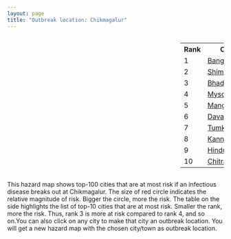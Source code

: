 ```yaml
---
layout: page
title: "Outbreak location: Chikmagalur"
---
```

<div style="width: 100%; overflow: auto;">
<div style="width: 75%; float: left;">
<div id="mapid">
<script src="https://buda-magenta.github.io/hazard_map/load_map.js"></script>

<script>
var marker_outbreak = L.marker([13.318014, 75.773874],{"autoPan": true}).addTo(map); marker_outbreak.bindTooltip("Chikmagalur").openTooltip();

var circle_1 = L.circle([12.979120, 77.591300], {"pane": "markerPane", "color": "red", "fill": true, "fillOpacity": 0.2, "fillRule": "evenodd", "lineCap": "round", "lineJoin": "round", "opacity": 1.0, "radius": 111459, "stroke": true, "weight": 3}).addTo(map);
circle_1.bindTooltip("Bangalore<br>rank: 1<br>hazard index: 0.111460")
circle_1.bindPopup('<a href="https://buda-magenta.github.io/hazard_map/Bangalore">Bangalore</a>')

var circle_2 = L.circle([13.932609, 75.574978], {"pane": "markerPane", "color": "red", "fill": true, "fillOpacity": 0.2, "fillRule": "evenodd", "lineCap": "round", "lineJoin": "round", "opacity": 1.0, "radius": 91472, "stroke": true, "weight": 3}).addTo(map);
circle_2.bindTooltip("Shimoga<br>rank: 2<br>hazard index: 0.091473")
circle_2.bindPopup('<a href="https://buda-magenta.github.io/hazard_map/Shimoga">Shimoga</a>')

var circle_3 = L.circle([20.166670, 79.172114], {"pane": "markerPane", "color": "red", "fill": true, "fillOpacity": 0.2, "fillRule": "evenodd", "lineCap": "round", "lineJoin": "round", "opacity": 1.0, "radius": 36803, "stroke": true, "weight": 3}).addTo(map);
circle_3.bindTooltip("Bhadravati<br>rank: 3<br>hazard index: 0.036803")
circle_3.bindPopup('<a href="https://buda-magenta.github.io/hazard_map/Bhadravati">Bhadravati</a>')

var circle_4 = L.circle([12.305183, 76.655361], {"pane": "markerPane", "color": "red", "fill": true, "fillOpacity": 0.2, "fillRule": "evenodd", "lineCap": "round", "lineJoin": "round", "opacity": 1.0, "radius": 35150, "stroke": true, "weight": 3}).addTo(map);
circle_4.bindTooltip("Mysore<br>rank: 4<br>hazard index: 0.035150")
circle_4.bindPopup('<a href="https://buda-magenta.github.io/hazard_map/Mysore">Mysore</a>')

var circle_5 = L.circle([12.869810, 74.843008], {"pane": "markerPane", "color": "red", "fill": true, "fillOpacity": 0.2, "fillRule": "evenodd", "lineCap": "round", "lineJoin": "round", "opacity": 1.0, "radius": 19201, "stroke": true, "weight": 3}).addTo(map);
circle_5.bindTooltip("Mangalore<br>rank: 5<br>hazard index: 0.019202")
circle_5.bindPopup('<a href="https://buda-magenta.github.io/hazard_map/Mangalore">Mangalore</a>')

var circle_6 = L.circle([14.466127, 75.920636], {"pane": "markerPane", "color": "red", "fill": true, "fillOpacity": 0.2, "fillRule": "evenodd", "lineCap": "round", "lineJoin": "round", "opacity": 1.0, "radius": 17234, "stroke": true, "weight": 3}).addTo(map);
circle_6.bindTooltip("Davanagere<br>rank: 6<br>hazard index: 0.017235")
circle_6.bindPopup('<a href="https://buda-magenta.github.io/hazard_map/Davanagere">Davanagere</a>')

var circle_7 = L.circle([13.340077, 77.100621], {"pane": "markerPane", "color": "red", "fill": true, "fillOpacity": 0.2, "fillRule": "evenodd", "lineCap": "round", "lineJoin": "round", "opacity": 1.0, "radius": 16158, "stroke": true, "weight": 3}).addTo(map);
circle_7.bindTooltip("Tumkur<br>rank: 7<br>hazard index: 0.016159")
circle_7.bindPopup('<a href="https://buda-magenta.github.io/hazard_map/Tumkur">Tumkur</a>')

var circle_8 = L.circle([11.876225, 75.373804], {"pane": "markerPane", "color": "red", "fill": true, "fillOpacity": 0.2, "fillRule": "evenodd", "lineCap": "round", "lineJoin": "round", "opacity": 1.0, "radius": 9189, "stroke": true, "weight": 3}).addTo(map);
circle_8.bindTooltip("Kannur<br>rank: 8<br>hazard index: 0.009189")
circle_8.bindPopup('<a href="https://buda-magenta.github.io/hazard_map/Kannur">Kannur</a>')

var circle_9 = L.circle([13.826383, 77.493772], {"pane": "markerPane", "color": "red", "fill": true, "fillOpacity": 0.2, "fillRule": "evenodd", "lineCap": "round", "lineJoin": "round", "opacity": 1.0, "radius": 6013, "stroke": true, "weight": 3}).addTo(map);
circle_9.bindTooltip("Hindupur<br>rank: 9<br>hazard index: 0.006014")
circle_9.bindPopup('<a href="https://buda-magenta.github.io/hazard_map/Hindupur">Hindupur</a>')

var circle_10 = L.circle([14.226644, 76.400512], {"pane": "markerPane", "color": "red", "fill": true, "fillOpacity": 0.2, "fillRule": "evenodd", "lineCap": "round", "lineJoin": "round", "opacity": 1.0, "radius": 5541, "stroke": true, "weight": 3}).addTo(map);
circle_10.bindTooltip("Chitradurga<br>rank: 10<br>hazard index: 0.005542")
circle_10.bindPopup('<a href="https://buda-magenta.github.io/hazard_map/Chitradurga">Chitradurga</a>')

var circle_11 = L.circle([12.523889, 76.896196], {"pane": "markerPane", "color": "red", "fill": true, "fillOpacity": 0.2, "fillRule": "evenodd", "lineCap": "round", "lineJoin": "round", "opacity": 1.0, "radius": 5455, "stroke": true, "weight": 3}).addTo(map);
circle_11.bindTooltip("Mandya<br>rank: 11<br>hazard index: 0.005455")
circle_11.bindPopup('<a href="https://buda-magenta.github.io/hazard_map/Mandya">Mandya</a>')

var circle_12 = L.circle([13.007082, 76.099270], {"pane": "markerPane", "color": "red", "fill": true, "fillOpacity": 0.2, "fillRule": "evenodd", "lineCap": "round", "lineJoin": "round", "opacity": 1.0, "radius": 5296, "stroke": true, "weight": 3}).addTo(map);
circle_12.bindTooltip("Hassan<br>rank: 12<br>hazard index: 0.005297")
circle_12.bindPopup('<a href="https://buda-magenta.github.io/hazard_map/Hassan">Hassan</a>')

var circle_13 = L.circle([13.341917, 74.747323], {"pane": "markerPane", "color": "red", "fill": true, "fillOpacity": 0.2, "fillRule": "evenodd", "lineCap": "round", "lineJoin": "round", "opacity": 1.0, "radius": 4964, "stroke": true, "weight": 3}).addTo(map);
circle_13.bindTooltip("Udupi<br>rank: 13<br>hazard index: 0.004965")
circle_13.bindPopup('<a href="https://buda-magenta.github.io/hazard_map/Udupi">Udupi</a>')

var circle_14 = L.circle([14.625888, 75.635724], {"pane": "markerPane", "color": "red", "fill": true, "fillOpacity": 0.2, "fillRule": "evenodd", "lineCap": "round", "lineJoin": "round", "opacity": 1.0, "radius": 3936, "stroke": true, "weight": 3}).addTo(map);
circle_14.bindTooltip("Ranibennur<br>rank: 14<br>hazard index: 0.003936")
circle_14.bindPopup('<a href="https://buda-magenta.github.io/hazard_map/Ranibennur">Ranibennur</a>')

var circle_15 = L.circle([15.351838, 75.137985], {"pane": "markerPane", "color": "red", "fill": true, "fillOpacity": 0.2, "fillRule": "evenodd", "lineCap": "round", "lineJoin": "round", "opacity": 1.0, "radius": 2352, "stroke": true, "weight": 3}).addTo(map);
circle_15.bindTooltip("Hubli<br>rank: 15<br>hazard index: 0.002353")
circle_15.bindPopup('<a href="https://buda-magenta.github.io/hazard_map/Hubli">Hubli</a>')

var circle_16 = L.circle([13.083694, 80.270186], {"pane": "markerPane", "color": "red", "fill": true, "fillOpacity": 0.2, "fillRule": "evenodd", "lineCap": "round", "lineJoin": "round", "opacity": 1.0, "radius": 2338, "stroke": true, "weight": 3}).addTo(map);
circle_16.bindTooltip("Chennai<br>rank: 16<br>hazard index: 0.002338")
circle_16.bindPopup('<a href="https://buda-magenta.github.io/hazard_map/Chennai">Chennai</a>')

var circle_17 = L.circle([28.651718, 77.221939], {"pane": "markerPane", "color": "red", "fill": true, "fillOpacity": 0.2, "fillRule": "evenodd", "lineCap": "round", "lineJoin": "round", "opacity": 1.0, "radius": 2277, "stroke": true, "weight": 3}).addTo(map);
circle_17.bindTooltip("Delhi<br>rank: 17<br>hazard index: 0.002277")
circle_17.bindPopup('<a href="https://buda-magenta.github.io/hazard_map/Delhi">Delhi</a>')

var circle_18 = L.circle([19.075990, 72.877393], {"pane": "markerPane", "color": "red", "fill": true, "fillOpacity": 0.2, "fillRule": "evenodd", "lineCap": "round", "lineJoin": "round", "opacity": 1.0, "radius": 1885, "stroke": true, "weight": 3}).addTo(map);
circle_18.bindTooltip("Mumbai<br>rank: 18<br>hazard index: 0.001886")
circle_18.bindPopup('<a href="https://buda-magenta.github.io/hazard_map/Mumbai">Mumbai</a>')

var circle_19 = L.circle([21.149813, 79.082056], {"pane": "markerPane", "color": "red", "fill": true, "fillOpacity": 0.2, "fillRule": "evenodd", "lineCap": "round", "lineJoin": "round", "opacity": 1.0, "radius": 1864, "stroke": true, "weight": 3}).addTo(map);
circle_19.bindTooltip("Nagpur<br>rank: 19<br>hazard index: 0.001865")
circle_19.bindPopup('<a href="https://buda-magenta.github.io/hazard_map/Nagpur">Nagpur</a>')

var circle_20 = L.circle([11.664300, 78.146000], {"pane": "markerPane", "color": "red", "fill": true, "fillOpacity": 0.2, "fillRule": "evenodd", "lineCap": "round", "lineJoin": "round", "opacity": 1.0, "radius": 1757, "stroke": true, "weight": 3}).addTo(map);
circle_20.bindTooltip("Salem<br>rank: 20<br>hazard index: 0.001758")
circle_20.bindPopup('<a href="https://buda-magenta.github.io/hazard_map/Salem">Salem</a>')

var circle_21 = L.circle([17.388786, 78.461065], {"pane": "markerPane", "color": "red", "fill": true, "fillOpacity": 0.2, "fillRule": "evenodd", "lineCap": "round", "lineJoin": "round", "opacity": 1.0, "radius": 1664, "stroke": true, "weight": 3}).addTo(map);
circle_21.bindTooltip("Hyderabad<br>rank: 21<br>hazard index: 0.001664")
circle_21.bindPopup('<a href="https://buda-magenta.github.io/hazard_map/Hyderabad">Hyderabad</a>')

var circle_22 = L.circle([12.955100, 78.269900], {"pane": "markerPane", "color": "red", "fill": true, "fillOpacity": 0.2, "fillRule": "evenodd", "lineCap": "round", "lineJoin": "round", "opacity": 1.0, "radius": 1416, "stroke": true, "weight": 3}).addTo(map);
circle_22.bindTooltip("Robertson Pet<br>rank: 22<br>hazard index: 0.001416")
circle_22.bindPopup('<a href="https://buda-magenta.github.io/hazard_map/Robertson_Pet">Robertson Pet</a>')

var circle_23 = L.circle([17.166667, 77.083333], {"pane": "markerPane", "color": "red", "fill": true, "fillOpacity": 0.2, "fillRule": "evenodd", "lineCap": "round", "lineJoin": "round", "opacity": 1.0, "radius": 1308, "stroke": true, "weight": 3}).addTo(map);
circle_23.bindTooltip("Gulbarga<br>rank: 23<br>hazard index: 0.001309")
circle_23.bindPopup('<a href="https://buda-magenta.github.io/hazard_map/Gulbarga">Gulbarga</a>')

var circle_24 = L.circle([22.541418, 88.357691], {"pane": "markerPane", "color": "red", "fill": true, "fillOpacity": 0.2, "fillRule": "evenodd", "lineCap": "round", "lineJoin": "round", "opacity": 1.0, "radius": 1129, "stroke": true, "weight": 3}).addTo(map);
circle_24.bindTooltip("Kolkata<br>rank: 24<br>hazard index: 0.001130")
circle_24.bindPopup('<a href="https://buda-magenta.github.io/hazard_map/Kolkata">Kolkata</a>')

var circle_25 = L.circle([15.143395, 76.919388], {"pane": "markerPane", "color": "red", "fill": true, "fillOpacity": 0.2, "fillRule": "evenodd", "lineCap": "round", "lineJoin": "round", "opacity": 1.0, "radius": 1021, "stroke": true, "weight": 3}).addTo(map);
circle_25.bindTooltip("Bellary<br>rank: 25<br>hazard index: 0.001021")
circle_25.bindPopup('<a href="https://buda-magenta.github.io/hazard_map/Bellary">Bellary</a>')

var circle_26 = L.circle([12.732884, 77.830948], {"pane": "markerPane", "color": "red", "fill": true, "fillOpacity": 0.2, "fillRule": "evenodd", "lineCap": "round", "lineJoin": "round", "opacity": 1.0, "radius": 951, "stroke": true, "weight": 3}).addTo(map);
circle_26.bindTooltip("Hosur<br>rank: 26<br>hazard index: 0.000951")
circle_26.bindPopup('<a href="https://buda-magenta.github.io/hazard_map/Hosur">Hosur</a>')

var circle_27 = L.circle([11.001812, 76.962843], {"pane": "markerPane", "color": "red", "fill": true, "fillOpacity": 0.2, "fillRule": "evenodd", "lineCap": "round", "lineJoin": "round", "opacity": 1.0, "radius": 942, "stroke": true, "weight": 3}).addTo(map);
circle_27.bindTooltip("Coimbatore<br>rank: 27<br>hazard index: 0.000942")
circle_27.bindPopup('<a href="https://buda-magenta.github.io/hazard_map/Coimbatore">Coimbatore</a>')

var circle_28 = L.circle([18.521428, 73.854454], {"pane": "markerPane", "color": "red", "fill": true, "fillOpacity": 0.2, "fillRule": "evenodd", "lineCap": "round", "lineJoin": "round", "opacity": 1.0, "radius": 882, "stroke": true, "weight": 3}).addTo(map);
circle_28.bindTooltip("Pune<br>rank: 28<br>hazard index: 0.000883")
circle_28.bindPopup('<a href="https://buda-magenta.github.io/hazard_map/Pune">Pune</a>')

var circle_29 = L.circle([11.258608, 75.778874], {"pane": "markerPane", "color": "red", "fill": true, "fillOpacity": 0.2, "fillRule": "evenodd", "lineCap": "round", "lineJoin": "round", "opacity": 1.0, "radius": 871, "stroke": true, "weight": 3}).addTo(map);
circle_29.bindTooltip("Kozhikode<br>rank: 29<br>hazard index: 0.000872")
circle_29.bindPopup('<a href="https://buda-magenta.github.io/hazard_map/Kozhikode">Kozhikode</a>')

var circle_30 = L.circle([13.137000, 78.133961], {"pane": "markerPane", "color": "red", "fill": true, "fillOpacity": 0.2, "fillRule": "evenodd", "lineCap": "round", "lineJoin": "round", "opacity": 1.0, "radius": 730, "stroke": true, "weight": 3}).addTo(map);
circle_30.bindTooltip("Kolar<br>rank: 30<br>hazard index: 0.000730")
circle_30.bindPopup('<a href="https://buda-magenta.github.io/hazard_map/Kolar">Kolar</a>')

var circle_31 = L.circle([8.576971, 77.050125], {"pane": "markerPane", "color": "red", "fill": true, "fillOpacity": 0.2, "fillRule": "evenodd", "lineCap": "round", "lineJoin": "round", "opacity": 1.0, "radius": 649, "stroke": true, "weight": 3}).addTo(map);
circle_31.bindTooltip("Thiruvananthapuram<br>rank: 31<br>hazard index: 0.000650")
circle_31.bindPopup('<a href="https://buda-magenta.github.io/hazard_map/Thiruvananthapuram">Thiruvananthapuram</a>')

var circle_32 = L.circle([23.021624, 72.579707], {"pane": "markerPane", "color": "red", "fill": true, "fillOpacity": 0.2, "fillRule": "evenodd", "lineCap": "round", "lineJoin": "round", "opacity": 1.0, "radius": 592, "stroke": true, "weight": 3}).addTo(map);
circle_32.bindTooltip("Ahmedabad<br>rank: 32<br>hazard index: 0.000593")
circle_32.bindPopup('<a href="https://buda-magenta.github.io/hazard_map/Ahmedabad">Ahmedabad</a>')

var circle_33 = L.circle([9.931308, 76.267414], {"pane": "markerPane", "color": "red", "fill": true, "fillOpacity": 0.2, "fillRule": "evenodd", "lineCap": "round", "lineJoin": "round", "opacity": 1.0, "radius": 522, "stroke": true, "weight": 3}).addTo(map);
circle_33.bindTooltip("Kochi<br>rank: 33<br>hazard index: 0.000522")
circle_33.bindPopup('<a href="https://buda-magenta.github.io/hazard_map/Kochi">Kochi</a>')

var circle_34 = L.circle([21.154541, 77.644296], {"pane": "markerPane", "color": "red", "fill": true, "fillOpacity": 0.2, "fillRule": "evenodd", "lineCap": "round", "lineJoin": "round", "opacity": 1.0, "radius": 501, "stroke": true, "weight": 3}).addTo(map);
circle_34.bindTooltip("Amravati<br>rank: 34<br>hazard index: 0.000501")
circle_34.bindPopup('<a href="https://buda-magenta.github.io/hazard_map/Amravati">Amravati</a>')

var circle_35 = L.circle([16.508759, 80.618510], {"pane": "markerPane", "color": "red", "fill": true, "fillOpacity": 0.2, "fillRule": "evenodd", "lineCap": "round", "lineJoin": "round", "opacity": 1.0, "radius": 500, "stroke": true, "weight": 3}).addTo(map);
circle_35.bindTooltip("Vijayawada<br>rank: 35<br>hazard index: 0.000500")
circle_35.bindPopup('<a href="https://buda-magenta.github.io/hazard_map/Vijayawada">Vijayawada</a>')

var circle_36 = L.circle([17.723128, 83.301284], {"pane": "markerPane", "color": "red", "fill": true, "fillOpacity": 0.2, "fillRule": "evenodd", "lineCap": "round", "lineJoin": "round", "opacity": 1.0, "radius": 495, "stroke": true, "weight": 3}).addTo(map);
circle_36.bindTooltip("Visakhapatnam<br>rank: 36<br>hazard index: 0.000496")
circle_36.bindPopup('<a href="https://buda-magenta.github.io/hazard_map/Visakhapatnam">Visakhapatnam</a>')

var circle_37 = L.circle([14.654623, 77.556260], {"pane": "markerPane", "color": "red", "fill": true, "fillOpacity": 0.2, "fillRule": "evenodd", "lineCap": "round", "lineJoin": "round", "opacity": 1.0, "radius": 484, "stroke": true, "weight": 3}).addTo(map);
circle_37.bindTooltip("Anantapur<br>rank: 37<br>hazard index: 0.000484")
circle_37.bindPopup('<a href="https://buda-magenta.github.io/hazard_map/Anantapur">Anantapur</a>')

var circle_38 = L.circle([15.398403, 73.812918], {"pane": "markerPane", "color": "red", "fill": true, "fillOpacity": 0.2, "fillRule": "evenodd", "lineCap": "round", "lineJoin": "round", "opacity": 1.0, "radius": 458, "stroke": true, "weight": 3}).addTo(map);
circle_38.bindTooltip("Vasco Da Gama<br>rank: 38<br>hazard index: 0.000458")
circle_38.bindPopup('<a href="https://buda-magenta.github.io/hazard_map/Vasco_Da_Gama">Vasco Da Gama</a>')

var circle_39 = L.circle([20.266777, 85.843559], {"pane": "markerPane", "color": "red", "fill": true, "fillOpacity": 0.2, "fillRule": "evenodd", "lineCap": "round", "lineJoin": "round", "opacity": 1.0, "radius": 444, "stroke": true, "weight": 3}).addTo(map);
circle_39.bindTooltip("Bhubaneswar<br>rank: 39<br>hazard index: 0.000445")
circle_39.bindPopup('<a href="https://buda-magenta.github.io/hazard_map/Bhubaneswar">Bhubaneswar</a>')

var circle_40 = L.circle([15.266493, 76.387230], {"pane": "markerPane", "color": "red", "fill": true, "fillOpacity": 0.2, "fillRule": "evenodd", "lineCap": "round", "lineJoin": "round", "opacity": 1.0, "radius": 409, "stroke": true, "weight": 3}).addTo(map);
circle_40.bindTooltip("Hospet<br>rank: 40<br>hazard index: 0.000410")
circle_40.bindPopup('<a href="https://buda-magenta.github.io/hazard_map/Hospet">Hospet</a>')

var circle_41 = L.circle([10.525626, 76.213254], {"pane": "markerPane", "color": "red", "fill": true, "fillOpacity": 0.2, "fillRule": "evenodd", "lineCap": "round", "lineJoin": "round", "opacity": 1.0, "radius": 335, "stroke": true, "weight": 3}).addTo(map);
circle_41.bindTooltip("Thrissur<br>rank: 41<br>hazard index: 0.000336")
circle_41.bindPopup('<a href="https://buda-magenta.github.io/hazard_map/Thrissur">Thrissur</a>')

var circle_42 = L.circle([17.849907, 75.276320], {"pane": "markerPane", "color": "red", "fill": true, "fillOpacity": 0.2, "fillRule": "evenodd", "lineCap": "round", "lineJoin": "round", "opacity": 1.0, "radius": 315, "stroke": true, "weight": 3}).addTo(map);
circle_42.bindTooltip("Solapur<br>rank: 42<br>hazard index: 0.000315")
circle_42.bindPopup('<a href="https://buda-magenta.github.io/hazard_map/Solapur">Solapur</a>')

var circle_43 = L.circle([8.887951, 76.595501], {"pane": "markerPane", "color": "red", "fill": true, "fillOpacity": 0.2, "fillRule": "evenodd", "lineCap": "round", "lineJoin": "round", "opacity": 1.0, "radius": 300, "stroke": true, "weight": 3}).addTo(map);
circle_43.bindTooltip("Kollam<br>rank: 43<br>hazard index: 0.000300")
circle_43.bindPopup('<a href="https://buda-magenta.github.io/hazard_map/Kollam">Kollam</a>')

var circle_44 = L.circle([15.426365, 75.630079], {"pane": "markerPane", "color": "red", "fill": true, "fillOpacity": 0.2, "fillRule": "evenodd", "lineCap": "round", "lineJoin": "round", "opacity": 1.0, "radius": 290, "stroke": true, "weight": 3}).addTo(map);
circle_44.bindTooltip("Gadag<br>rank: 44<br>hazard index: 0.000291")
circle_44.bindPopup('<a href="https://buda-magenta.github.io/hazard_map/Gadag">Gadag</a>')

var circle_45 = L.circle([14.422347, 77.720069], {"pane": "markerPane", "color": "red", "fill": true, "fillOpacity": 0.2, "fillRule": "evenodd", "lineCap": "round", "lineJoin": "round", "opacity": 1.0, "radius": 288, "stroke": true, "weight": 3}).addTo(map);
circle_45.bindTooltip("Dharmavaram<br>rank: 45<br>hazard index: 0.000288")
circle_45.bindPopup('<a href="https://buda-magenta.github.io/hazard_map/Dharmavaram">Dharmavaram</a>')

var circle_46 = L.circle([9.926115, 78.114098], {"pane": "markerPane", "color": "red", "fill": true, "fillOpacity": 0.2, "fillRule": "evenodd", "lineCap": "round", "lineJoin": "round", "opacity": 1.0, "radius": 287, "stroke": true, "weight": 3}).addTo(map);
circle_46.bindTooltip("Madurai<br>rank: 46<br>hazard index: 0.000287")
circle_46.bindPopup('<a href="https://buda-magenta.github.io/hazard_map/Madurai">Madurai</a>')

var circle_47 = L.circle([11.369204, 77.676627], {"pane": "markerPane", "color": "red", "fill": true, "fillOpacity": 0.2, "fillRule": "evenodd", "lineCap": "round", "lineJoin": "round", "opacity": 1.0, "radius": 276, "stroke": true, "weight": 3}).addTo(map);
circle_47.bindTooltip("Erode<br>rank: 47<br>hazard index: 0.000277")
circle_47.bindPopup('<a href="https://buda-magenta.github.io/hazard_map/Erode">Erode</a>')

var circle_48 = L.circle([26.838100, 80.934600], {"pane": "markerPane", "color": "red", "fill": true, "fillOpacity": 0.2, "fillRule": "evenodd", "lineCap": "round", "lineJoin": "round", "opacity": 1.0, "radius": 268, "stroke": true, "weight": 3}).addTo(map);
circle_48.bindTooltip("Lucknow<br>rank: 48<br>hazard index: 0.000268")
circle_48.bindPopup('<a href="https://buda-magenta.github.io/hazard_map/Lucknow">Lucknow</a>')

var circle_49 = L.circle([26.915458, 75.818982], {"pane": "markerPane", "color": "red", "fill": true, "fillOpacity": 0.2, "fillRule": "evenodd", "lineCap": "round", "lineJoin": "round", "opacity": 1.0, "radius": 259, "stroke": true, "weight": 3}).addTo(map);
circle_49.bindTooltip("Jaipur<br>rank: 49<br>hazard index: 0.000260")
circle_49.bindPopup('<a href="https://buda-magenta.github.io/hazard_map/Jaipur">Jaipur</a>')

var circle_50 = L.circle([20.030976, 79.358139], {"pane": "markerPane", "color": "red", "fill": true, "fillOpacity": 0.2, "fillRule": "evenodd", "lineCap": "round", "lineJoin": "round", "opacity": 1.0, "radius": 248, "stroke": true, "weight": 3}).addTo(map);
circle_50.bindTooltip("Chandrapur<br>rank: 50<br>hazard index: 0.000249")
circle_50.bindPopup('<a href="https://buda-magenta.github.io/hazard_map/Chandrapur">Chandrapur</a>')

var circle_51 = L.circle([13.160105, 79.155551], {"pane": "markerPane", "color": "red", "fill": true, "fillOpacity": 0.2, "fillRule": "evenodd", "lineCap": "round", "lineJoin": "round", "opacity": 1.0, "radius": 247, "stroke": true, "weight": 3}).addTo(map);
circle_51.bindTooltip("Chittoor<br>rank: 51<br>hazard index: 0.000248")
circle_51.bindPopup('<a href="https://buda-magenta.github.io/hazard_map/Chittoor">Chittoor</a>')

var circle_52 = L.circle([26.180598, 91.753943], {"pane": "markerPane", "color": "red", "fill": true, "fillOpacity": 0.2, "fillRule": "evenodd", "lineCap": "round", "lineJoin": "round", "opacity": 1.0, "radius": 236, "stroke": true, "weight": 3}).addTo(map);
circle_52.bindTooltip("Guwahati<br>rank: 52<br>hazard index: 0.000237")
circle_52.bindPopup('<a href="https://buda-magenta.github.io/hazard_map/Guwahati">Guwahati</a>')

var circle_53 = L.circle([25.609324, 85.123525], {"pane": "markerPane", "color": "red", "fill": true, "fillOpacity": 0.2, "fillRule": "evenodd", "lineCap": "round", "lineJoin": "round", "opacity": 1.0, "radius": 236, "stroke": true, "weight": 3}).addTo(map);
circle_53.bindTooltip("Patna<br>rank: 53<br>hazard index: 0.000236")
circle_53.bindPopup('<a href="https://buda-magenta.github.io/hazard_map/Patna">Patna</a>')

var circle_54 = L.circle([12.794811, 79.000641], {"pane": "markerPane", "color": "red", "fill": true, "fillOpacity": 0.2, "fillRule": "evenodd", "lineCap": "round", "lineJoin": "round", "opacity": 1.0, "radius": 227, "stroke": true, "weight": 3}).addTo(map);
circle_54.bindTooltip("Vellore<br>rank: 54<br>hazard index: 0.000228")
circle_54.bindPopup('<a href="https://buda-magenta.github.io/hazard_map/Vellore">Vellore</a>')

var circle_55 = L.circle([13.573260, 78.479146], {"pane": "markerPane", "color": "red", "fill": true, "fillOpacity": 0.2, "fillRule": "evenodd", "lineCap": "round", "lineJoin": "round", "opacity": 1.0, "radius": 207, "stroke": true, "weight": 3}).addTo(map);
circle_55.bindTooltip("Madanapalle<br>rank: 55<br>hazard index: 0.000208")
circle_55.bindPopup('<a href="https://buda-magenta.github.io/hazard_map/Madanapalle">Madanapalle</a>')

var circle_56 = L.circle([18.434644, 79.132265], {"pane": "markerPane", "color": "red", "fill": true, "fillOpacity": 0.2, "fillRule": "evenodd", "lineCap": "round", "lineJoin": "round", "opacity": 1.0, "radius": 202, "stroke": true, "weight": 3}).addTo(map);
circle_56.bindTooltip("Karimnagar<br>rank: 56<br>hazard index: 0.000202")
circle_56.bindPopup('<a href="https://buda-magenta.github.io/hazard_map/Karimnagar">Karimnagar</a>')

var circle_57 = L.circle([15.431506, 76.532774], {"pane": "markerPane", "color": "red", "fill": true, "fillOpacity": 0.2, "fillRule": "evenodd", "lineCap": "round", "lineJoin": "round", "opacity": 1.0, "radius": 196, "stroke": true, "weight": 3}).addTo(map);
circle_57.bindTooltip("Gangawati<br>rank: 57<br>hazard index: 0.000197")
circle_57.bindPopup('<a href="https://buda-magenta.github.io/hazard_map/Gangawati">Gangawati</a>')

var circle_58 = L.circle([12.792907, 78.699917], {"pane": "markerPane", "color": "red", "fill": true, "fillOpacity": 0.2, "fillRule": "evenodd", "lineCap": "round", "lineJoin": "round", "opacity": 1.0, "radius": 190, "stroke": true, "weight": 3}).addTo(map);
circle_58.bindTooltip("Ambur<br>rank: 58<br>hazard index: 0.000191")
circle_58.bindPopup('<a href="https://buda-magenta.github.io/hazard_map/Ambur">Ambur</a>')

var circle_59 = L.circle([13.631637, 79.423171], {"pane": "markerPane", "color": "red", "fill": true, "fillOpacity": 0.2, "fillRule": "evenodd", "lineCap": "round", "lineJoin": "round", "opacity": 1.0, "radius": 190, "stroke": true, "weight": 3}).addTo(map);
circle_59.bindTooltip("Tirupati<br>rank: 59<br>hazard index: 0.000191")
circle_59.bindPopup('<a href="https://buda-magenta.github.io/hazard_map/Tirupati">Tirupati</a>')

var circle_60 = L.circle([22.720362, 75.868200], {"pane": "markerPane", "color": "red", "fill": true, "fillOpacity": 0.2, "fillRule": "evenodd", "lineCap": "round", "lineJoin": "round", "opacity": 1.0, "radius": 189, "stroke": true, "weight": 3}).addTo(map);
circle_60.bindTooltip("Indore<br>rank: 60<br>hazard index: 0.000189")
circle_60.bindPopup('<a href="https://buda-magenta.github.io/hazard_map/Indore">Indore</a>')

var circle_61 = L.circle([18.793568, 80.815939], {"pane": "markerPane", "color": "red", "fill": true, "fillOpacity": 0.2, "fillRule": "evenodd", "lineCap": "round", "lineJoin": "round", "opacity": 1.0, "radius": 182, "stroke": true, "weight": 3}).addTo(map);
circle_61.bindTooltip("Bijapur<br>rank: 61<br>hazard index: 0.000183")
circle_61.bindPopup('<a href="https://buda-magenta.github.io/hazard_map/Bijapur">Bijapur</a>')

var circle_62 = L.circle([25.531031, 78.652689], {"pane": "markerPane", "color": "red", "fill": true, "fillOpacity": 0.2, "fillRule": "evenodd", "lineCap": "round", "lineJoin": "round", "opacity": 1.0, "radius": 181, "stroke": true, "weight": 3}).addTo(map);
circle_62.bindTooltip("Jhansi<br>rank: 62<br>hazard index: 0.000182")
circle_62.bindPopup('<a href="https://buda-magenta.github.io/hazard_map/Jhansi">Jhansi</a>')

var circle_63 = L.circle([18.761516, 79.478785], {"pane": "markerPane", "color": "red", "fill": true, "fillOpacity": 0.2, "fillRule": "evenodd", "lineCap": "round", "lineJoin": "round", "opacity": 1.0, "radius": 178, "stroke": true, "weight": 3}).addTo(map);
circle_63.bindTooltip("Ramagundam<br>rank: 63<br>hazard index: 0.000178")
circle_63.bindPopup('<a href="https://buda-magenta.github.io/hazard_map/Ramagundam">Ramagundam</a>')

var circle_64 = L.circle([23.370035, 85.325013], {"pane": "markerPane", "color": "red", "fill": true, "fillOpacity": 0.2, "fillRule": "evenodd", "lineCap": "round", "lineJoin": "round", "opacity": 1.0, "radius": 177, "stroke": true, "weight": 3}).addTo(map);
circle_64.bindTooltip("Ranchi<br>rank: 64<br>hazard index: 0.000178")
circle_64.bindPopup('<a href="https://buda-magenta.github.io/hazard_map/Ranchi">Ranchi</a>')

var circle_65 = L.circle([11.101781, 77.345192], {"pane": "markerPane", "color": "red", "fill": true, "fillOpacity": 0.2, "fillRule": "evenodd", "lineCap": "round", "lineJoin": "round", "opacity": 1.0, "radius": 176, "stroke": true, "weight": 3}).addTo(map);
circle_65.bindTooltip("Tiruppur<br>rank: 65<br>hazard index: 0.000176")
circle_65.bindPopup('<a href="https://buda-magenta.github.io/hazard_map/Tiruppur">Tiruppur</a>')

var circle_66 = L.circle([15.857267, 74.506934], {"pane": "markerPane", "color": "red", "fill": true, "fillOpacity": 0.2, "fillRule": "evenodd", "lineCap": "round", "lineJoin": "round", "opacity": 1.0, "radius": 159, "stroke": true, "weight": 3}).addTo(map);
circle_66.bindTooltip("Belgaum<br>rank: 66<br>hazard index: 0.000160")
circle_66.bindPopup('<a href="https://buda-magenta.github.io/hazard_map/Belgaum">Belgaum</a>')

var circle_67 = L.circle([12.227213, 79.070156], {"pane": "markerPane", "color": "red", "fill": true, "fillOpacity": 0.2, "fillRule": "evenodd", "lineCap": "round", "lineJoin": "round", "opacity": 1.0, "radius": 158, "stroke": true, "weight": 3}).addTo(map);
circle_67.bindTooltip("Tiruvannamalai<br>rank: 67<br>hazard index: 0.000158")
circle_67.bindPopup('<a href="https://buda-magenta.github.io/hazard_map/Tiruvannamalai">Tiruvannamalai</a>')

var circle_68 = L.circle([16.185317, 75.696792], {"pane": "markerPane", "color": "red", "fill": true, "fillOpacity": 0.2, "fillRule": "evenodd", "lineCap": "round", "lineJoin": "round", "opacity": 1.0, "radius": 128, "stroke": true, "weight": 3}).addTo(map);
circle_68.bindTooltip("Bagalkot<br>rank: 68<br>hazard index: 0.000128")
circle_68.bindPopup('<a href="https://buda-magenta.github.io/hazard_map/Bagalkot">Bagalkot</a>')

var circle_69 = L.circle([21.170200, 72.831100], {"pane": "markerPane", "color": "red", "fill": true, "fillOpacity": 0.2, "fillRule": "evenodd", "lineCap": "round", "lineJoin": "round", "opacity": 1.0, "radius": 127, "stroke": true, "weight": 3}).addTo(map);
circle_69.bindTooltip("Surat<br>rank: 69<br>hazard index: 0.000127")
circle_69.bindPopup('<a href="https://buda-magenta.github.io/hazard_map/Surat">Surat</a>')

var circle_70 = L.circle([20.972740, 80.691555], {"pane": "markerPane", "color": "red", "fill": true, "fillOpacity": 0.2, "fillRule": "evenodd", "lineCap": "round", "lineJoin": "round", "opacity": 1.0, "radius": 126, "stroke": true, "weight": 3}).addTo(map);
circle_70.bindTooltip("Rajnandgaon<br>rank: 70<br>hazard index: 0.000126")
circle_70.bindPopup('<a href="https://buda-magenta.github.io/hazard_map/Rajnandgaon">Rajnandgaon</a>')

var circle_71 = L.circle([15.119651, 77.455290], {"pane": "markerPane", "color": "red", "fill": true, "fillOpacity": 0.2, "fillRule": "evenodd", "lineCap": "round", "lineJoin": "round", "opacity": 1.0, "radius": 125, "stroke": true, "weight": 3}).addTo(map);
circle_71.bindTooltip("Guntakal<br>rank: 71<br>hazard index: 0.000125")
circle_71.bindPopup('<a href="https://buda-magenta.github.io/hazard_map/Guntakal">Guntakal</a>')

var circle_72 = L.circle([16.083333, 77.166667], {"pane": "markerPane", "color": "red", "fill": true, "fillOpacity": 0.2, "fillRule": "evenodd", "lineCap": "round", "lineJoin": "round", "opacity": 1.0, "radius": 119, "stroke": true, "weight": 3}).addTo(map);
circle_72.bindTooltip("Raichur<br>rank: 72<br>hazard index: 0.000120")
circle_72.bindPopup('<a href="https://buda-magenta.github.io/hazard_map/Raichur">Raichur</a>')

var circle_73 = L.circle([17.005045, 81.780473], {"pane": "markerPane", "color": "red", "fill": true, "fillOpacity": 0.2, "fillRule": "evenodd", "lineCap": "round", "lineJoin": "round", "opacity": 1.0, "radius": 111, "stroke": true, "weight": 3}).addTo(map);
circle_73.bindTooltip("Rajahmundry<br>rank: 73<br>hazard index: 0.000111")
circle_73.bindPopup('<a href="https://buda-magenta.github.io/hazard_map/Rajahmundry">Rajahmundry</a>')

var circle_74 = L.circle([30.733442, 76.779714], {"pane": "markerPane", "color": "red", "fill": true, "fillOpacity": 0.2, "fillRule": "evenodd", "lineCap": "round", "lineJoin": "round", "opacity": 1.0, "radius": 107, "stroke": true, "weight": 3}).addTo(map);
circle_74.bindTooltip("Chandigarh<br>rank: 74<br>hazard index: 0.000108")
circle_74.bindPopup('<a href="https://buda-magenta.github.io/hazard_map/Chandigarh">Chandigarh</a>')

var circle_75 = L.circle([19.194329, 72.970178], {"pane": "markerPane", "color": "red", "fill": true, "fillOpacity": 0.2, "fillRule": "evenodd", "lineCap": "round", "lineJoin": "round", "opacity": 1.0, "radius": 105, "stroke": true, "weight": 3}).addTo(map);
circle_75.bindTooltip("Thane<br>rank: 75<br>hazard index: 0.000105")
circle_75.bindPopup('<a href="https://buda-magenta.github.io/hazard_map/Thane">Thane</a>')

var circle_76 = L.circle([16.291519, 80.454159], {"pane": "markerPane", "color": "red", "fill": true, "fillOpacity": 0.2, "fillRule": "evenodd", "lineCap": "round", "lineJoin": "round", "opacity": 1.0, "radius": 104, "stroke": true, "weight": 3}).addTo(map);
circle_76.bindTooltip("Guntur<br>rank: 76<br>hazard index: 0.000104")
circle_76.bindPopup('<a href="https://buda-magenta.github.io/hazard_map/Guntur">Guntur</a>')

var circle_77 = L.circle([10.804973, 78.687030], {"pane": "markerPane", "color": "red", "fill": true, "fillOpacity": 0.2, "fillRule": "evenodd", "lineCap": "round", "lineJoin": "round", "opacity": 1.0, "radius": 102, "stroke": true, "weight": 3}).addTo(map);
circle_77.bindTooltip("Tiruchirappalli<br>rank: 77<br>hazard index: 0.000102")
circle_77.bindPopup('<a href="https://buda-magenta.github.io/hazard_map/Tiruchirappalli">Tiruchirappalli</a>')

var circle_78 = L.circle([15.631900, 77.275900], {"pane": "markerPane", "color": "red", "fill": true, "fillOpacity": 0.2, "fillRule": "evenodd", "lineCap": "round", "lineJoin": "round", "opacity": 1.0, "radius": 99, "stroke": true, "weight": 3}).addTo(map);
circle_78.bindTooltip("Adoni<br>rank: 78<br>hazard index: 0.000099")
circle_78.bindPopup('<a href="https://buda-magenta.github.io/hazard_map/Adoni">Adoni</a>')

var circle_79 = L.circle([26.698885, 88.320030], {"pane": "markerPane", "color": "red", "fill": true, "fillOpacity": 0.2, "fillRule": "evenodd", "lineCap": "round", "lineJoin": "round", "opacity": 1.0, "radius": 98, "stroke": true, "weight": 3}).addTo(map);
circle_79.bindTooltip("Bagdogra<br>rank: 79<br>hazard index: 0.000099")
circle_79.bindPopup('<a href="https://buda-magenta.github.io/hazard_map/Bagdogra">Bagdogra</a>')

var circle_80 = L.circle([16.850253, 74.594888], {"pane": "markerPane", "color": "red", "fill": true, "fillOpacity": 0.2, "fillRule": "evenodd", "lineCap": "round", "lineJoin": "round", "opacity": 1.0, "radius": 95, "stroke": true, "weight": 3}).addTo(map);
circle_80.bindTooltip("Sangli<br>rank: 80<br>hazard index: 0.000096")
circle_80.bindPopup('<a href="https://buda-magenta.github.io/hazard_map/Sangli">Sangli</a>')

var circle_81 = L.circle([10.787898, 76.474087], {"pane": "markerPane", "color": "red", "fill": true, "fillOpacity": 0.2, "fillRule": "evenodd", "lineCap": "round", "lineJoin": "round", "opacity": 1.0, "radius": 92, "stroke": true, "weight": 3}).addTo(map);
circle_81.bindTooltip("Palakkad<br>rank: 81<br>hazard index: 0.000092")
circle_81.bindPopup('<a href="https://buda-magenta.github.io/hazard_map/Palakkad">Palakkad</a>')

var circle_82 = L.circle([25.335649, 83.007629], {"pane": "markerPane", "color": "red", "fill": true, "fillOpacity": 0.2, "fillRule": "evenodd", "lineCap": "round", "lineJoin": "round", "opacity": 1.0, "radius": 82, "stroke": true, "weight": 3}).addTo(map);
circle_82.bindTooltip("Varanasi<br>rank: 82<br>hazard index: 0.000083")
circle_82.bindPopup('<a href="https://buda-magenta.github.io/hazard_map/Varanasi">Varanasi</a>')

var circle_83 = L.circle([21.145629, 80.268387], {"pane": "markerPane", "color": "red", "fill": true, "fillOpacity": 0.2, "fillRule": "evenodd", "lineCap": "round", "lineJoin": "round", "opacity": 1.0, "radius": 79, "stroke": true, "weight": 3}).addTo(map);
circle_83.bindTooltip("Gondiya<br>rank: 83<br>hazard index: 0.000080")
circle_83.bindPopup('<a href="https://buda-magenta.github.io/hazard_map/Gondiya">Gondiya</a>')

var circle_84 = L.circle([19.500000, 78.500000], {"pane": "markerPane", "color": "red", "fill": true, "fillOpacity": 0.2, "fillRule": "evenodd", "lineCap": "round", "lineJoin": "round", "opacity": 1.0, "radius": 78, "stroke": true, "weight": 3}).addTo(map);
circle_84.bindTooltip("Adilabad<br>rank: 84<br>hazard index: 0.000079")
circle_84.bindPopup('<a href="https://buda-magenta.github.io/hazard_map/Adilabad">Adilabad</a>')

var circle_85 = L.circle([20.325704, 78.116914], {"pane": "markerPane", "color": "red", "fill": true, "fillOpacity": 0.2, "fillRule": "evenodd", "lineCap": "round", "lineJoin": "round", "opacity": 1.0, "radius": 71, "stroke": true, "weight": 3}).addTo(map);
circle_85.bindTooltip("Yavatmal<br>rank: 85<br>hazard index: 0.000071")
circle_85.bindPopup('<a href="https://buda-magenta.github.io/hazard_map/Yavatmal">Yavatmal</a>')

var circle_86 = L.circle([9.500665, 76.412414], {"pane": "markerPane", "color": "red", "fill": true, "fillOpacity": 0.2, "fillRule": "evenodd", "lineCap": "round", "lineJoin": "round", "opacity": 1.0, "radius": 70, "stroke": true, "weight": 3}).addTo(map);
circle_86.bindTooltip("Alappuzha<br>rank: 86<br>hazard index: 0.000071")
circle_86.bindPopup('<a href="https://buda-magenta.github.io/hazard_map/Alappuzha">Alappuzha</a>')

var circle_87 = L.circle([20.825623, 78.613146], {"pane": "markerPane", "color": "red", "fill": true, "fillOpacity": 0.2, "fillRule": "evenodd", "lineCap": "round", "lineJoin": "round", "opacity": 1.0, "radius": 70, "stroke": true, "weight": 3}).addTo(map);
circle_87.bindTooltip("Wardha<br>rank: 87<br>hazard index: 0.000070")
circle_87.bindPopup('<a href="https://buda-magenta.github.io/hazard_map/Wardha">Wardha</a>')

var circle_88 = L.circle([14.449372, 79.987376], {"pane": "markerPane", "color": "red", "fill": true, "fillOpacity": 0.2, "fillRule": "evenodd", "lineCap": "round", "lineJoin": "round", "opacity": 1.0, "radius": 68, "stroke": true, "weight": 3}).addTo(map);
circle_88.bindTooltip("Nellore<br>rank: 88<br>hazard index: 0.000068")
circle_88.bindPopup('<a href="https://buda-magenta.github.io/hazard_map/Nellore">Nellore</a>')

var circle_89 = L.circle([8.701220, 77.579269], {"pane": "markerPane", "color": "red", "fill": true, "fillOpacity": 0.2, "fillRule": "evenodd", "lineCap": "round", "lineJoin": "round", "opacity": 1.0, "radius": 68, "stroke": true, "weight": 3}).addTo(map);
circle_89.bindTooltip("Tirunelveli<br>rank: 89<br>hazard index: 0.000068")
circle_89.bindPopup('<a href="https://buda-magenta.github.io/hazard_map/Tirunelveli">Tirunelveli</a>')

var circle_90 = L.circle([20.475195, 78.742396], {"pane": "markerPane", "color": "red", "fill": true, "fillOpacity": 0.2, "fillRule": "evenodd", "lineCap": "round", "lineJoin": "round", "opacity": 1.0, "radius": 68, "stroke": true, "weight": 3}).addTo(map);
circle_90.bindTooltip("Hinganghat<br>rank: 90<br>hazard index: 0.000068")
circle_90.bindPopup('<a href="https://buda-magenta.github.io/hazard_map/Hinganghat">Hinganghat</a>')

var circle_91 = L.circle([16.702841, 74.240533], {"pane": "markerPane", "color": "red", "fill": true, "fillOpacity": 0.2, "fillRule": "evenodd", "lineCap": "round", "lineJoin": "round", "opacity": 1.0, "radius": 66, "stroke": true, "weight": 3}).addTo(map);
circle_91.bindTooltip("Kolhapur<br>rank: 91<br>hazard index: 0.000067")
circle_91.bindPopup('<a href="https://buda-magenta.github.io/hazard_map/Kolhapur">Kolhapur</a>')

var circle_92 = L.circle([17.910400, 77.519900], {"pane": "markerPane", "color": "red", "fill": true, "fillOpacity": 0.2, "fillRule": "evenodd", "lineCap": "round", "lineJoin": "round", "opacity": 1.0, "radius": 66, "stroke": true, "weight": 3}).addTo(map);
circle_92.bindTooltip("Bidar<br>rank: 92<br>hazard index: 0.000066")
circle_92.bindPopup('<a href="https://buda-magenta.github.io/hazard_map/Bidar">Bidar</a>')

var circle_93 = L.circle([23.258486, 77.401989], {"pane": "markerPane", "color": "red", "fill": true, "fillOpacity": 0.2, "fillRule": "evenodd", "lineCap": "round", "lineJoin": "round", "opacity": 1.0, "radius": 65, "stroke": true, "weight": 3}).addTo(map);
circle_93.bindTooltip("Bhopal<br>rank: 93<br>hazard index: 0.000065")
circle_93.bindPopup('<a href="https://buda-magenta.github.io/hazard_map/Bhopal">Bhopal</a>')

var circle_94 = L.circle([21.237947, 81.633683], {"pane": "markerPane", "color": "red", "fill": true, "fillOpacity": 0.2, "fillRule": "evenodd", "lineCap": "round", "lineJoin": "round", "opacity": 1.0, "radius": 60, "stroke": true, "weight": 3}).addTo(map);
circle_94.bindTooltip("Raipur<br>rank: 94<br>hazard index: 0.000060")
circle_94.bindPopup('<a href="https://buda-magenta.github.io/hazard_map/Raipur">Raipur</a>')

var circle_95 = L.circle([8.188047, 77.429049], {"pane": "markerPane", "color": "red", "fill": true, "fillOpacity": 0.2, "fillRule": "evenodd", "lineCap": "round", "lineJoin": "round", "opacity": 1.0, "radius": 56, "stroke": true, "weight": 3}).addTo(map);
circle_95.bindTooltip("Nagercoil<br>rank: 95<br>hazard index: 0.000056")
circle_95.bindPopup('<a href="https://buda-magenta.github.io/hazard_map/Nagercoil">Nagercoil</a>')

var circle_96 = L.circle([10.915649, 79.806949], {"pane": "markerPane", "color": "red", "fill": true, "fillOpacity": 0.2, "fillRule": "evenodd", "lineCap": "round", "lineJoin": "round", "opacity": 1.0, "radius": 54, "stroke": true, "weight": 3}).addTo(map);
circle_96.bindTooltip("Pondicherry<br>rank: 96<br>hazard index: 0.000054")
circle_96.bindPopup('<a href="https://buda-magenta.github.io/hazard_map/Pondicherry">Pondicherry</a>')

var circle_97 = L.circle([19.807608, 85.825254], {"pane": "markerPane", "color": "red", "fill": true, "fillOpacity": 0.2, "fillRule": "evenodd", "lineCap": "round", "lineJoin": "round", "opacity": 1.0, "radius": 51, "stroke": true, "weight": 3}).addTo(map);
circle_97.bindTooltip("Puri<br>rank: 97<br>hazard index: 0.000051")
circle_97.bindPopup('<a href="https://buda-magenta.github.io/hazard_map/Puri">Puri</a>')

var circle_98 = L.circle([31.634308, 74.873679], {"pane": "markerPane", "color": "red", "fill": true, "fillOpacity": 0.2, "fillRule": "evenodd", "lineCap": "round", "lineJoin": "round", "opacity": 1.0, "radius": 48, "stroke": true, "weight": 3}).addTo(map);
circle_98.bindTooltip("Amritsar<br>rank: 98<br>hazard index: 0.000049")
circle_98.bindPopup('<a href="https://buda-magenta.github.io/hazard_map/Amritsar">Amritsar</a>')

var circle_99 = L.circle([30.325565, 78.043681], {"pane": "markerPane", "color": "red", "fill": true, "fillOpacity": 0.2, "fillRule": "evenodd", "lineCap": "round", "lineJoin": "round", "opacity": 1.0, "radius": 47, "stroke": true, "weight": 3}).addTo(map);
circle_99.bindTooltip("Dehradun<br>rank: 99<br>hazard index: 0.000048")
circle_99.bindPopup('<a href="https://buda-magenta.github.io/hazard_map/Dehradun">Dehradun</a>')

var circle_100 = L.circle([19.169335, 77.311013], {"pane": "markerPane", "color": "red", "fill": true, "fillOpacity": 0.2, "fillRule": "evenodd", "lineCap": "round", "lineJoin": "round", "opacity": 1.0, "radius": 47, "stroke": true, "weight": 3}).addTo(map);
circle_100.bindTooltip("Nanded Waghala<br>rank: 100<br>hazard index: 0.000047")
circle_100.bindPopup('<a href="https://buda-magenta.github.io/hazard_map/Nanded_Waghala">Nanded Waghala</a>')
</script>
</div>
</div>


<div style="width: 20%; float: right;">
<table>
<tr>
<th>Rank</th>
<th>City</th>
</tr>

<tr>
<td>1</td>
<td><a href="https://buda-magenta.github.io/hazard_map/Bangalore">Bangalore</a></td>
</tr>

<tr>
<td>2</td>
<td><a href="https://buda-magenta.github.io/hazard_map/Shimoga">Shimoga</a></td>
</tr>

<tr>
<td>3</td>
<td><a href="https://buda-magenta.github.io/hazard_map/Bhadravati">Bhadravati</a></td>
</tr>

<tr>
<td>4</td>
<td><a href="https://buda-magenta.github.io/hazard_map/Mysore">Mysore</a></td>
</tr>

<tr>
<td>5</td>
<td><a href="https://buda-magenta.github.io/hazard_map/Mangalore">Mangalore</a></td>
</tr>

<tr>
<td>6</td>
<td><a href="https://buda-magenta.github.io/hazard_map/Davanagere">Davanagere</a></td>
</tr>

<tr>
<td>7</td>
<td><a href="https://buda-magenta.github.io/hazard_map/Tumkur">Tumkur</a></td>
</tr>

<tr>
<td>8</td>
<td><a href="https://buda-magenta.github.io/hazard_map/Kannur">Kannur</a></td>
</tr>

<tr>
<td>9</td>
<td><a href="https://buda-magenta.github.io/hazard_map/Hindupur">Hindupur</a></td>
</tr>

<tr>
<td>10</td>
<td><a href="https://buda-magenta.github.io/hazard_map/Chitradurga">Chitradurga</a></td>
</tr>

</table>
</div>
</div>


<p align="left">This hazard map shows top-100 cities that are at most risk if an infectious disease breaks out at Chikmagalur. The size of red circle indicates the relative magnitude of risk. Bigger the circle, more the risk. The table on the side highlights the list of top-10 cities that are at most risk. Smaller the rank, more the risk. Thus, rank 3 is more at risk compared to rank 4, and so on.You can also click on any city to make that city an outbreak location. You will get a new hazard map with the chosen city/town as outbreak location.
</p>